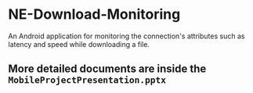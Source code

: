 # NE-Download-Monitoring
An Android application for monitoring the connection's attributes such as latency and speed while downloading a file.

## More detailed documents are inside the  `MobileProjectPresentation.pptx`
